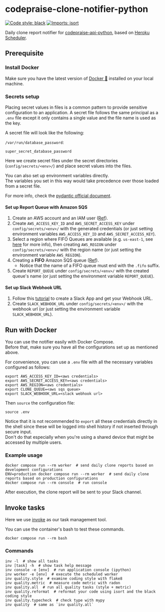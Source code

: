 # codepraise-clone-notifier-python
[![Code style: black](https://img.shields.io/badge/code%20style-black-000000.svg)](https://github.com/psf/black)
[![Imports: isort](https://img.shields.io/badge/%20imports-isort-%231674b1?style=flat&labelColor=ef8336)](https://pycqa.github.io/isort/)

Daily clone report notifier for [codepraise-api-python](https://github.com/as10896/codepraise-api-python), based on [Heroku Scheduler](https://devcenter.heroku.com/articles/scheduler).

## Prerequisite
### Install Docker
Make sure you have the latest version of [Docker 🐳](https://www.docker.com/get-started) installed on your local machine.

### Secrets setup
Placing secret values in files is a common pattern to provide sensitive configuration to an application. A secret file follows the same principal as a `.env` file except it only contains a single value and the file name is used as the key.

A secret file will look like the following:

`/var/run/database_password`:

```
super_secret_database_password
```

Here we create secret files under the secret directories (`config/secrets/<env>/`) and place secret values into the files.

You can also set up environment variables directly.\
The variables you set in this way would take precedence over those loaded from a secret file.

For more info, check the [pydantic official document](https://pydantic-docs.helpmanual.io/usage/settings/#secret-support).

#### Set up Report Queue with Amazon SQS 
1. Create an AWS account and an IAM user ([Ref](https://docs.aws.amazon.com/AWSSimpleQueueService/latest/SQSDeveloperGuide/sqs-setting-up.html)).
2. Create `AWS_ACCESS_KEY_ID` and `AWS_SECRET_ACCESS_KEY` under `config/secrets/<env>/` with the generated credentials (or just setting environment variables `AWS_ACCESS_KEY_ID` and `AWS_SECRET_ACCESS_KEY`).
3. Select a region where FIFO Queues are available (e.g. `us-east-1`, see [here](https://aws.amazon.com/about-aws/whats-new/2019/02/amazon-sqs-fifo-qeues-now-available-in-15-aws-regions/) for more info), then creating `AWS_REGION` under `config/secrets/<env>/` with the region name (or just setting the environment variable `AWS_REGION`).
3. Creating a **FIFO** Amazon SQS queue ([Ref](https://docs.aws.amazon.com/AWSSimpleQueueService/latest/SQSDeveloperGuide/sqs-configure-create-queue.html)).
    * Notice that the name of a FIFO queue must end with the `.fifo` suffix.
4. Create `REPORT_QUEUE` under `config/secrets/<env>/` with the created queue's name (or just setting the environment variable `REPORT_QUEUE`).

#### Set up Slack Webhook URL
1. Follow this [tutorial](https://api.slack.com/messaging/webhooks) to create a Slack App and get your Webhook URL.
2. Create `SLACK_WEBHOOK_URL` under `config/secrets/<env>/` with the webhook url (or just setting the environment variable `SLACK_WEBHOOK_URL`).

## Run with Docker
You can use the notifier easily with Docker Compose.\
Before that, make sure you have all the configurations set up as mentioned above.

For convenience, you can use a `.env` file with all the necessary variables configured as follows:

```shell
export AWS_ACCESS_KEY_ID=<aws credentials>
export AWS_SECRET_ACCESS_KEY=<aws credentials>
export AWS_REGION=<aws credentials>
export CLONE_QUEUE=<aws sqs queue>
export SLACK_WEBHOOK_URL=<slack webhook url>
```

Then `source` the configuration file:

```shell
source .env
```

Notice that it is not recommended to `export` all these credentials directly in the shell since these will be logged into shell history if not inserted through secure input.\
Don't do that especially when you're using a shared device that might be accessed by multiple users.

### Example usage

```shell
docker compose run --rm worker  # send daily clone reports based on development configurations
ENV=production docker compose run --rm worker  # send daily clone reports based on production configurations
docker compose run --rm console  # run console
```

After execution, the clone report will be sent to your Slack channel.


## Invoke tasks
Here we use [invoke](https://docs.pyinvoke.org/) as our task management tool.

You can use the container's bash to test these commands.
```shell
docker compose run --rm bash
```

### Commands
```shell
inv -l  # show all tasks
inv [task] -h  # show task help message
inv console -e [env]  # run application console (ipython)
inv worker -e [env]  # execute the scheduled worker
inv quality.style  # examine coding style with flake8
inv quality.metric  # measure code metric with radon
inv quality.all  # run all quality tasks (style + metric)
inv quality.reformat  # reformat your code using isort and the black coding style
inv quality.typecheck  # check type with mypy
inv quality  # same as `inv quality.all`
```
